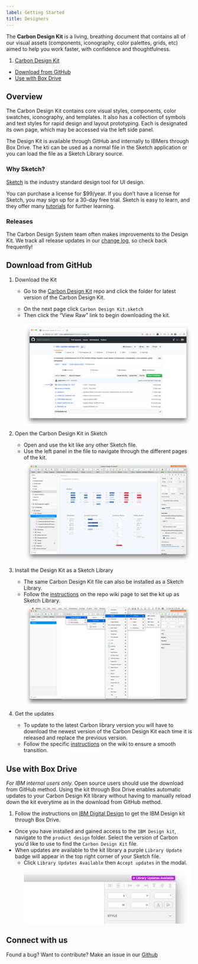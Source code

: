 ```yaml
---
label: Getting Started
title: Designers
---
```


<page-intro>The **Carbon Design Kit** is a living, breathing document that contains all of our visual assets (components, iconography, color palettes, grids, etc) aimed to help you work faster, with confidence and thoughtfulness.</page-intro>

1.  [Carbon Design Kit](#overview)
-  [Download from GitHub](#download-from-github)
-  [Use with Box Drive](#use-with-box-drive)

## Overview

The Carbon Design Kit contains core visual styles, components, color swatches, iconography, and templates. It also has a collection of symbols and text styles for rapid design and layout prototyping. Each is designated its own page, which may be accessed via the left side panel.

The Design Kit is available through GitHub and internally to IBMers through Box Drive. The kti can be used as a normal file in the Sketch application or you can load the file as a Sketch Library source.

### Why Sketch?

<a href="https://www.sketchapp.com/" target=blank>Sketch</a> is the industry standard design tool for UI design.

You can purchase a license for $99/year. If you donʼt have a license for Sketch, you may sign up for a 30-day free trial. Sketch is easy to learn, and they offer many [tutorials](https://medium.com/sketch-app-sources/helpful-guide-to-getting-started-with-sketch-ecab4b5738bb) for further learning.

### Releases

The Carbon Design System team often makes improvements to the Design Kit. We track all release updates in our <a href="https://github.com/carbon-design-system/carbon-design-kit/releases" target=blank>change log</a>, so check back frequently!   

## Download from GitHub

1. Download the Kit
   - <p>Go to the <a href="https://github.com/carbon-design-system/carbon-design-kit" target=blank> Carbon Design Kit</a> repo and click the folder for latest version of the Carbon Design Kit.
   - On the next page click `Carbon Design Kit.sketch`
   - Then click the “View Raw” link to begin downloading the kit.</p>
![Carbon Design Kit repo screenshot](images/designers-2.png)

2. Open the Carbon Design Kit in Sketch
   - Open and use the kit like any other Sketch file.
   - Use the left panel in the file to navigate through the different pages of the kit.
![Kit file screenshot](images/designers-3.png)

3. Install the Design Kit as a Sketch Library
   - The same Carbon Design Kit file can also be installed as a Sketch Library.
   - Follow the [instructions](https://github.com/IBM/carbon-design-kit/wiki/Sketch-Libraries-Overview) on the repo wiki page to set the kit up as Sketch Library.
![Sketch Library screenshot](images/designers-4.png)  

4. Get the updates
	- To update to the latest Carbon library version you will have to download the newest version of the Carbon Design Kit each time it is released and replace the previous version.
	- Follow the specific [instructions](https://github.com/IBM/carbon-design-kit/wiki/Sketch-Libraries-Overview) on the wiki to ensure a smooth transition.

## Use with Box Drive

*For IBM internal users only.* Open source users should use the download from GitHub method. Using the kit through Box Drive enables automatic updates to your Carbon Design Kit library without having to manually reload down the kit everytime as in the download from GitHub method.

1. Follow the instructions on [IBM Digital Design](https://www.ibm.com/standards/web/design-kit/) to get the IBM Design kit through Box Drive.
- Once you have installed and gained access to the `IBM Design kit`, navigate to the `product design` folder. Select the version of Carbon you'd like to use to find the `Carbon Design Kit` file.
- When updates are available to the kit library a purple `Library Update` badge will appear in the top right corner of your Sketch file.
	-  Click `Library Updates Available` then `Accept updates` in the modal.
![Update indicator screenshot](images/designers-5.png)

## Connect with us

Found a bug? Want to contribute?
Make an issue in our [Github](https://github.com/ibm/carbon-design-kit/issues)
